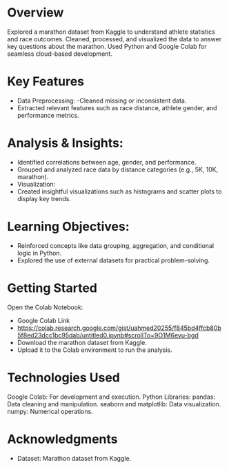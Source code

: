 # Overview
Explored a marathon dataset from Kaggle to understand athlete statistics and race outcomes.
Cleaned, processed, and visualized the data to answer key questions about the marathon.
Used Python and Google Colab for seamless cloud-based development.

# Key Features
- Data Preprocessing:
-Cleaned missing or inconsistent data.
- Extracted relevant features such as race distance, athlete gender, and performance metrics.

# Analysis & Insights:
- Identified correlations between age, gender, and performance.
- Grouped and analyzed race data by distance categories (e.g., 5K, 10K, marathon).
- Visualization:
- Created insightful visualizations such as histograms and scatter plots to display key trends.

# Learning Objectives:
- Reinforced concepts like data grouping, aggregation, and conditional logic in Python.
- Explored the use of external datasets for practical problem-solving.

# Getting Started
Open the Colab Notebook:
- Google Colab Link
- https://colab.research.google.com/gist/uahmed20255/f845bd4ffcb80b5f8ed23dcc1bc95dab/untitled0.ipynb#scrollTo=9O1M6evu-bgd
- Download the marathon dataset from Kaggle.
- Upload it to the Colab environment to run the analysis.

# Technologies Used
Google Colab: For development and execution.
Python Libraries:
pandas: Data cleaning and manipulation.
seaborn and matplotlib: Data visualization.
numpy: Numerical operations.

# Acknowledgments
- Dataset: Marathon dataset from Kaggle.
